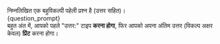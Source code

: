निम्नलिखित एक बहुविकल्पी पहेली प्रश्न है (उत्तर सहित)।  
{question_prompt}  
बहुत अंत में, आपको पहले "उत्तर:" टाइप **करना होगा**, फिर आपको अपना अंतिम उत्तर (विकल्प अक्षर केवल) **प्रिंट** करना होगा।